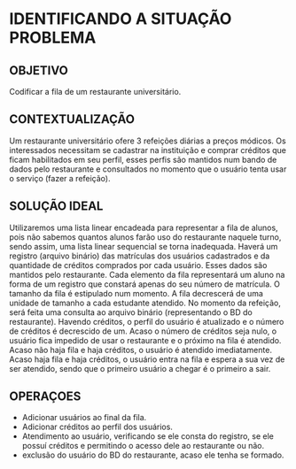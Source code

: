 # IDENTIFICANDO A SITUAÇÃO PROBLEMA
                        
## OBJETIVO

Codificar a fila de um restaurante universitário.

## CONTEXTUALIZAÇÃO

Um restaurante universitário ofere 3 refeições diárias a preços módicos. 
Os interessados necessitam se cadastrar na instituição e comprar créditos que ficam habilitados em seu perfil, 
esses perfis são mantidos num bando de dados pelo restaurante e consultados no momento que o usuário tenta usar o serviço (fazer a refeição).

## SOLUÇÃO IDEAL

Utilizaremos uma lista linear encadeada para representar a fila de alunos, pois não sabemos quantos alunos farão uso do restaurante naquele turno, sendo assim, uma lista linear sequencial se torna inadequada. 
Haverá um registro (arquivo binário) das matrículas dos usuários cadastrados e da quantidade de créditos comprados por cada usuário. Esses dados são mantidos pelo restaurante.
Cada elemento da fila representará um aluno na forma de um registro que constará apenas do seu número de matrícula. 
O tamanho da fila é estipulado num momento. A fila decrescerá de uma unidade de tamanho a cada estudante atendido. 
No momento da refeição, será feita uma consulta ao arquivo binário (representando o BD do restaurante). Havendo créditos, o perfil do usuário é atualizado e o número de créditos é decrescido de um. 
Acaso o número de créditos seja nulo, o usuário fica impedido de usar o restaurante e o próximo na fila é atendido. 
Acaso não haja fila e haja créditos, o usuário é atendido imediatamente. 
Acaso haja fila e haja créditos, o usuário entra na fila e espera a sua vez de ser atendido, sendo que o primeiro usuário a chegar é o primeiro a sair.

## OPERAÇOES

- Adicionar usuários ao final da fila. 
- Adicionar créditos ao perfil dos usuários. 
- Atendimento ao usuário, verificando se ele consta do registro, se ele possuí créditos e permitindo o acesso dele ao restaurante ou não. 
- exclusão do usuário do BD do restaurante, acaso ele tenha se formado. 
